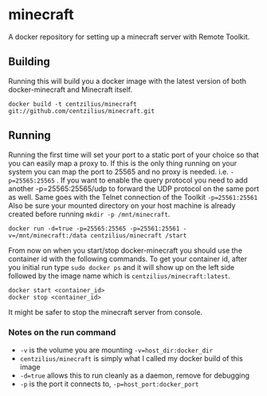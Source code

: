 # minecraft

A docker repository for setting up a minecraft server with Remote Toolkit.


## Building

Running this will build you a docker image with the latest version of both
docker-minecraft and Minecraft itself.


    docker build -t centzilius/minecraft git://github.com/centzilius/minecraft.git


## Running 

Running the first time will set your port to a static port of your choice so
that you can easily map a proxy to. If this is the only thing running on your
system you can map the port to 25565 and no proxy is needed. i.e.
`-p=25565:25565` . If you want to enable the query protocol you need
to add another -p=25565:25565/udp to forward the UDP protocol on the
same port as well. Same goes with the Telnet connection of the Toolkit
`-p=25561:25561`
Also be sure your mounted directory on your host machine is
already created before running `mkdir -p /mnt/minecraft`.

    docker run -d=true -p=25565:25565 -p=25561:25561 -v=/mnt/minecraft:/data centzilius/minecraft /start

From now on when you start/stop docker-minecraft you should use the container id
with the following commands. To get your container id, after you initial run
type `sudo docker ps` and it will show up on the left side followed by the
image name which is `centzilius/minecraft:latest`.

    docker start <container_id>
    docker stop <container_id>

It might be safer to stop the minecraft server from console.

### Notes on the run command

 + `-v` is the volume you are mounting `-v=host_dir:docker_dir`
 + `centzilius/minecraft` is simply what I called my docker build of this image
 + `-d=true` allows this to run cleanly as a daemon, remove for debugging
 + `-p` is the port it connects to, `-p=host_port:docker_port`
